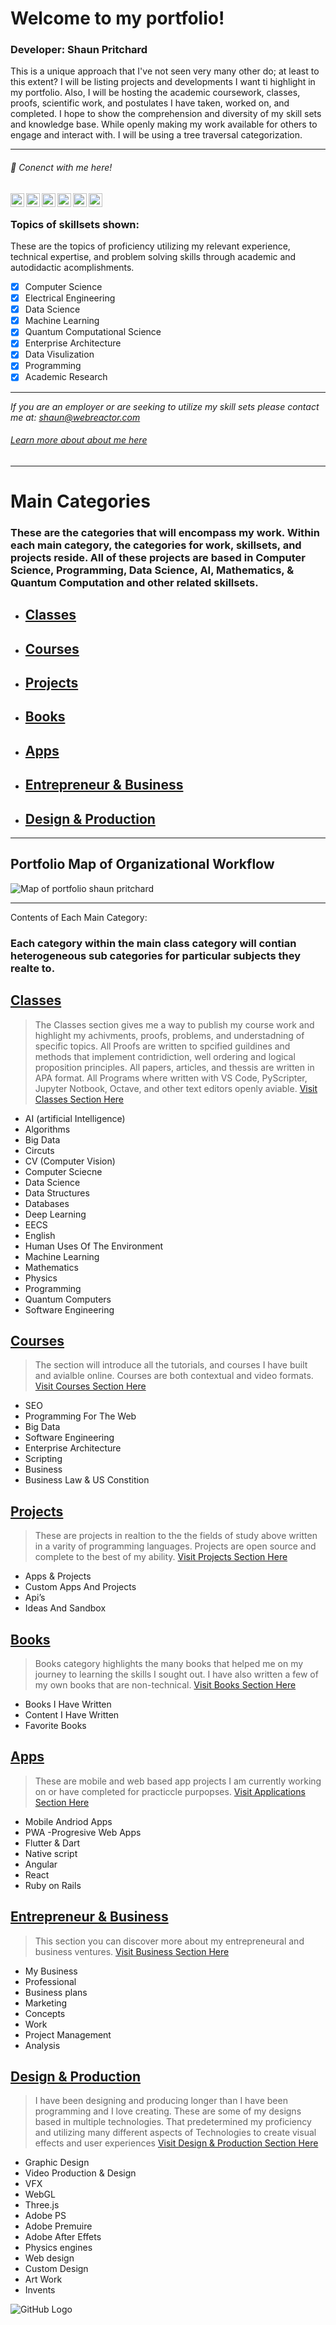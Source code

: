 # Welcome to my portfolio!

### Developer: Shaun Pritchard
This is a unique approach that I've not seen very many other do; at least to this extent? I will be listing projects and developments I want ti highlight in my portfolio. Also, I will be hosting the academic coursework, classes, proofs, scientific work, and postulates I have taken, worked on, and completed. I hope to show the comprehension and diversity of my skill sets and knowledge base. While openly making my work available for others to engage and interact with. I will be using a tree traversal categorization.
<hr>



###### 📢 Conenct with me here!

[<img align="left" alt="" width="22px" src="https://raw.githubusercontent.com/iconic/open-iconic/master/svg/globe.svg" />][website]
[<img align="left" alt="Shaun Pritchard | YouTube" width="22px" src="https://cdn.jsdelivr.net/npm/simple-icons@v3/icons/youtube.svg" />][youtube]
[<img align="left" alt=" Shaun Pritchard | Twitter" width="22px" src="https://cdn.jsdelivr.net/npm/simple-icons@v3/icons/twitter.svg" />][twitter]
[<img align="left" alt="Shaun Pritchard | LinkedIn" width="22px" src="https://cdn.jsdelivr.net/npm/simple-icons@v3/icons/linkedin.svg" />][linkedin]
[<img align="left" alt="Shaun Pritchard | Instagram" width="22px" src="https://cdn.jsdelivr.net/npm/simple-icons@v3/icons/instagram.svg" />][instagram]
[<img align="left" alt="Shaun Pritchard | FaceBook" width="22px" src="https://cdn.jsdelivr.net/npm/simple-icons@v3/icons/facebook.svg" />][facebook]


<br />


### Topics of skillsets shown:
These are the topics of proficiency utilizing my relevant experience, technical expertise,
and problem solving skills through academic and autodidactic acomplishments.

- [x] Computer Science
- [x] Electrical Engineering
- [x] Data Science
- [x] Machine Learning
- [x] Quantum Computational Science
- [x] Enterprise Architecture
- [x] Data Visulization
- [x] Programming
- [x] Academic Research

<hr>

*If you are an employer or are seeking to utilize my skill sets please contact me at: shaun@webreactor.com* 

###### [Learn more about about me here](https://github.com/shaungt1)


<hr>

# Main Categories
### These are the categories that will encompass my work. Within each main category, the categories for work, skillsets, and projects reside. All of these projects are based in Computer Science, Programming, Data Science, AI, Mathematics, & Quantum Computation and other related skillsets. 

* ## [Classes](https://github.com/shaungt1/Shaun-Pritchard-Portfolio/tree/master/classes)
* ## [Courses](https://github.com/shaungt1/Shaun-Pritchard-Portfolio/tree/master/courses)
* ## [Projects](https://github.com/shaungt1/Shaun-Pritchard-Portfolio/tree/master/projects)
* ## [Books](https://github.com/shaungt1/Shaun-Pritchard-Portfolio/tree/master/books)
* ## [Apps](https://github.com/shaungt1/Shaun-Pritchard-Portfolio/tree/master/apps)
* ## [Entrepreneur & Business](https://github.com/shaungt1/Shaun-Pritchard-Portfolio/tree/master/business)
* ## [Design & Production](https://github.com/shaungt1/Shaun-Pritchard-Portfolio/tree/master/designs)
<hr>

## Portfolio Map of Organizational Workflow
![Map of portfolio shaun pritchard](https://github.com/shaungt1/Shaun-Pritchard-Portfolio/blob/master/Protfolio-imgs/Shaun%20Pritchard%20Portfolio%20Github%20Map.png?raw=true)

<hr

#  Contents of Each Main Category:
### Each category within the main class category will contian heterogeneous sub categories for particular subjects they realte to.

## [Classes](https://github.com/shaungt1/Shaun-Pritchard-Portfolio/tree/master/classes)

>The Classes section gives me a way to publish my course work and highlight my achivments, proofs, problems, and understadning of specific topics. All Proofs are written to spcified guildines and methods that implement contridiction, well ordering and logical proposition principles. All papers, articles, and thessis are written in APA format. All Programs where written with VS Code, PyScripter, Jupyter Notbook, Octave, and other text editors openly aviable.
[Visit Classes Section Here](https://github.com/shaungt1/Shaun-Pritchard-Portfolio/tree/master/classes)

 * AI (artificial Intelligence)
 * Algorithms
 * Big Data
 * Circuts
 * CV (Computer Vision)
 * Computer Sciecne
 * Data Science
 * Data Structures
 * Databases
 * Deep Learning
 * EECS
 * English
 * Human Uses Of The Environment
 * Machine Learning
 * Mathematics
 * Physics
 * Programming
 * Quantum Computers
 * Software Engineering
 
 ## [Courses](https://github.com/shaungt1/Shaun-Pritchard-Portfolio/tree/master/courses)

> The section will introduce all the tutorials, and courses I have built and avialble online. Courses are both contextual and video formats.
[Visit Courses Section Here](https://github.com/shaungt1/Shaun-Pritchard-Portfolio/tree/master/courses)

 * SEO
 * Programming For The Web
 * Big Data
 * Software Engineering
 * Enterprise Architecture  
 * Scripting
 * Business
 * Business Law & US Constition 
 
## [Projects](https://github.com/shaungt1/Shaun-Pritchard-Portfolio/tree/master/projects)

> These are projects in realtion to the the fields of study above written in a varity of programming languages. Projects are open source and complete to the best of my ability.
[Visit Projects Section Here](https://github.com/shaungt1/Shaun-Pritchard-Portfolio/tree/master/projects)

 * Apps & Projects
 * Custom Apps And Projects
 * Api’s
 * Ideas And Sandbox
 
 
## [Books](https://github.com/shaungt1/Shaun-Pritchard-Portfolio/tree/master/books)

> Books category highlights the many books that helped me on my journey to learning the skills I sought out. I have also written a few of my own books that are non-technical.
[Visit Books Section Here](https://github.com/shaungt1/Shaun-Pritchard-Portfolio/tree/master/books)

 * Books I Have Written
 * Content I Have Written
 * Favorite Books
 
## [Apps](https://github.com/shaungt1/Shaun-Pritchard-Portfolio/tree/master/apps)

> These are mobile and web based app projects I am currently working on or have completed for practiccle purpopses.
[Visit Applications Section Here](https://github.com/shaungt1/Shaun-Pritchard-Portfolio/tree/master/apps)

 * Mobile Andriod Apps 
 * PWA -Progresive Web Apps
 * Flutter & Dart
 * Native script
 * Angular
 * React
 * Ruby on Rails
 
 
 
## [Entrepreneur & Business](https://github.com/shaungt1/Shaun-Pritchard-Portfolio/tree/master/business)

> This section you can discover more about my entrepreneural and business ventures. 
[Visit Business Section Here](https://github.com/shaungt1/Shaun-Pritchard-Portfolio/tree/master/business)

 * My Business 
 * Professional
 * Business plans
 * Marketing
 * Concepts
 * Work
 * Project Management
 * Analysis
 
 
## [Design & Production](https://github.com/shaungt1/Shaun-Pritchard-Portfolio/tree/master/designs)

> I have been designing and producing longer than I have been programming and I love creating. These are some of my  designs based in multiple technologies. That predetermined my proficiency and utilizing many different aspects of Technologies to create visual effects and user experiences
[Visit Design & Production Section Here](https://github.com/shaungt1/Shaun-Pritchard-Portfolio/tree/master/designs)

 * Graphic Design
 * Video Production & Design
 * VFX
 * WebGL
 * Three.js
 * Adobe PS
 * Adobe Premuire
 * Adobe After Effets
 * Physics engines
 * Web design
 * Custom Design
 * Art Work
 * Invents
 
 
 
 
 ![GitHub Logo]( https://www.researchgate.net/profile/Andreas_Ketterer/publication/316828699/figure/fig3/AS:669404337565697@1536609839396/color-online-Bloch-sphere-representation-of-the-Bloch-vector-v-for-qubits-d-2.png)


<!-- dictonaries-->
[website]: https://webreactor.us
[twitter]: https://twitter.com/SimpleStupid0
[youtube]: https://www.youtube.com/channel/UC78cpbnaq-eeKGGHIEtUgdw/
[instagram]: https://www.instagram.com/shaun.pritchard1/
[linkedin]: https://www.linkedin.com/in/shaunpritchard1/
[facebook]: https://www.facebook.com/shaunpritchardlive


